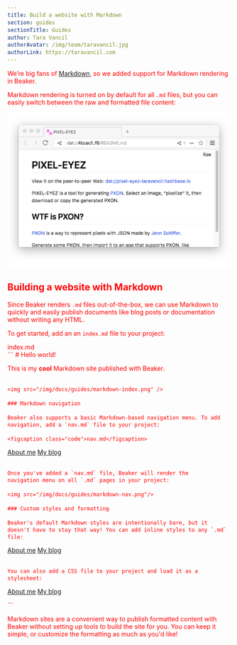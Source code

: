 ```yaml
---
title: Build a website with Markdown
section: guides
sectionTitle: Guides
author: Tara Vancil
authorAvatar: /img/team/taravancil.jpg
authorLink: https://taravancil.com
---
```


We’re big fans of [Markdown](https://daringfireball.net/projects/markdown/syntax), so we added support for Markdown rendering in Beaker.

Markdown rendering is turned on by default for all `.md` files, but you can easily switch between the raw and formatted file content:

<img src="/img/docs/guides/markdown-rendering.png" />

## Building a website with Markdown

Since Beaker renders `.md` files out-of-the-box, we can use Markdown to quickly and easily publish documents like blog posts or documentation without writing any HTML.

To get started, add an an `index.md` file to your project:

<figcaption class="code">index.md</figcaption>
```
# Hello world!

This is my **cool** Markdown site published with Beaker.
```

<img src="/img/docs/guides/markdown-index.png" />

### Markdown navigation

Beaker also supports a basic Markdown-based navigation menu. To add navigation, add a `nav.md` file to your project:

<figcaption class="code">nav.md</figcaption>
```
[About me](about.md)
[My blog](blog.md)
```

Once you've added a `nav.md` file, Beaker will render the
navigation menu on all `.md` pages in your project:

<img src="/img/docs/guides/markdown-nav.png"/>

### Custom styles and formatting

Beaker's default Markdown styles are intentionally bare, but it doesn't have to stay that way! You can add inline styles to any `.md` file:

```
[About me](about.md)
[My blog](blog.md)

<style>
  body {
    color: red;
  }
</style>
```

You can also add a CSS file to your project and load it as a stylesheet:

```
[About me](about.md)
[My blog](blog.md)

<link rel="stylesheet" href="style.css">
```

Markdown sites are a convenient way to publish formatted content with Beaker
without setting up tools to build the site for you. You can keep it simple, or
customize the formatting as much as you'd like!